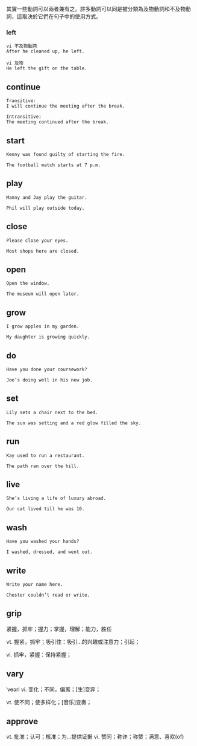 其實一些動詞可以兩者兼有之。許多動詞可以同是被分類為及物動詞和不及物動詞，這取決於它們在句子中的使用方式。

### left
```
vi 不及物動詞 
After he cleaned up, he left.

vi 及物
He left the gift on the table.
```

## continue
```
Transitive:
I will continue the meeting after the break.

Intransitive:
The meeting continued after the break.
```

## start
```
Kenny was found guilty of starting the fire.

The football match starts at 7 p.m.
```

## play
```
Manny and Jay play the guitar.

Phil will play outside today. 
```

## close
```
Please close your eyes.

Most shops here are closed.
```

## open
```
Open the window.

The museum will open later.
```

## grow
```
I grow apples in my garden.

My daughter is growing quickly.
```

## do
```
Have you done your coursework?

Joe’s doing well in his new job.
```

## set
```
Lily sets a chair next to the bed.

The sun was setting and a red glow filled the sky.
```

## run
```
Kay used to run a restaurant.

The path ran over the hill.
```

## live
```
She’s living a life of luxury abroad.

Our cat lived till he was 10.
```

## wash
```
Have you washed your hands?

I washed, dressed, and went out.
```

## write
```
Write your name here.

Chester couldn’t read or write.
```

## grip 
紧握，抓牢；握力；掌握，理解；能力，胜任

vt.
握紧，抓牢；吸引住：吸引…的兴趣或注意力；引起；

vi.
抓牢，紧握：保持紧握；

## vary
ˈveəri
vi. 变化；不同，偏离；[生]变异；

vt. 使不同；使多样化；[音乐]变奏；

## approve
vt. 批准；认可；核准；为…提供证据
vi. 赞同；称许；称赞；满意、喜欢(of)
